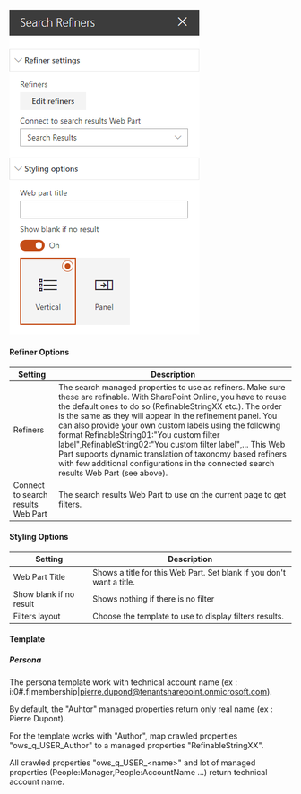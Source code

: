 
![Search Refiners](../images/search-refiners-property-pane.png)

#### Refiner Options

Setting | Description
-------|----
Refiners | The search managed properties to use as refiners. Make sure these are refinable. With SharePoint Online, you have to reuse the default ones to do so (RefinableStringXX etc.). The order is the same as they will appear in the refinement panel. You can also provide your own custom labels using the following format RefinableString01:"You custom filter label",RefinableString02:"You custom filter label",... This Web Part supports dynamic translation of taxonomy based refiners with few additional configurations in the connected search results Web Part (see above).
Connect to search results Web Part | The search results Web Part to use on the current page to get filters.

#### Styling Options

Setting | Description
-------|----
Web Part Title | Shows a title for this Web Part. Set blank if you don't want a title.
Show blank if no result | Shows nothing if there is no filter
Filters layout | Choose the template to use to display filters results.

#### Template

##### Persona

The persona template work with technical account name (ex : i:0#.f|membership|pierre.dupond@tenantsharepoint.onmicrosoft.com).

By default, the "Auhtor" managed properties return only real name (ex : Pierre Dupont). 

For the template works with "Author", map crawled properties "ows_q_USER_Author" to a managed properties "RefinableStringXX".

All crawled properties "ows_q_USER_\<name>" and lot of managed properties (People:Manager,People:AccountName ...) return technical account name.